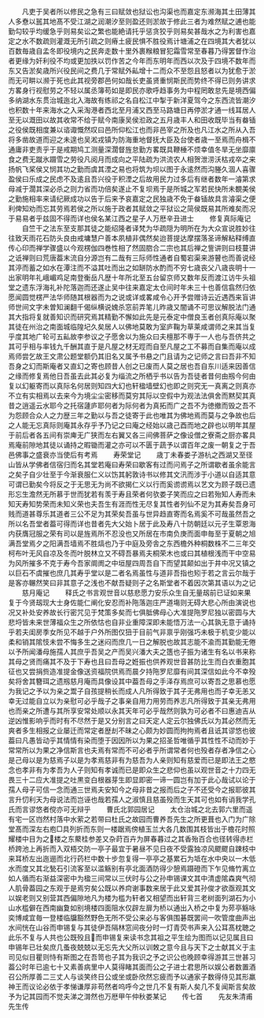 <!-- { "loadSidebar": true } -->
　　凡吏于吴者所以修民之急有三曰赋敛也狱讼也沟渠也而嘉定东濒海其土田薄其人多憃以嚚其地髙不受江湖之润潮汐至则盈还则淤故于修此三者为难然赋之逋也能勤勾较乎均缓急乎则易矣讼之繁也能絶请托乎惩贪狡乎则易矣甚哉水之为利害也嘉定之水不数疏则灌溉无所引疏之则瘠土疲民惧不胜役焉计塘浦之在四境其大者犹以百数毎歳自孟冬即役境内之民奔走数十里外裹糇粮冒犯霜雪常至春暮乃得罢督作治者更缘为奸利役不均或更加抶以罚作苦之今年而东明年而西以次及于四境不数年而东又告淤矣歳所兴役民间之费几于常赋外畆增十二而众不至怨且怒者以为犹愈于淤而无可畊以濒于死也此其视旁郡邑何如哉长吏虽贤重悯斯民而势终不得已则务讲求方畧身行视慰劳之不轻以属丞簿苟如是即民亦歌呼趋事务为中程罔敢怠先是境西偏多纳湖水东贯治城迤北入海故有练祁之名自松江中掣于新洋夏驾今之东西流皆潮汐也积数十年来海水之入采淘港者西北至月浦又西至马路塘日再停淤才通一线耳居人至无以溉田以故其收常不给于赋今南康吴侯涖政之五月歳丰人和田收既毕当有畚锸之役侯既相度兼以谘诹慨然叹曰邑所仰松江也而非邑宰之所及也凡江水之所从入吾将多凿故道而迎之未遑也吴淞戎镇为防海重地督抚大臣及台使者歳一至焉而舟楫不通庸非吏责乎于是戒期鸠工测量深濶督旌怠勤方畧既具鞭棰不烦幸值冬旱无坐靡廪食之费无蹴氷蹑雪之劳役凡阅月而成向之平陆疏为洪流农人相贺泄涝沃枯戎卒之来扬帆飞桨侯又悯其功之勤而虞其湮之易也将筑为坝以图于永逺然而沟塍久涸人喜骤盈侯曰乐成之民虑不及逺且吾兴役于积湮之后故用民力过多后有继者数年一濬第求母减于濶其深必杀之则力省而功倍矣遂止不复坝焉于是所城之军若民快所未覩美侯之勤施相率来请纪厥成功以告于后来予哀嘉定之民独歳不免于畚锸故具言濬渠之便利俾知劝而忘其劳焉若侯之所以施于政者其赋敛之平狱讼之简侯既易其所难矣而况于易易者乎兹固不得而详也侯名某江西之星子人万厯辛丑进士
　　修复真际庵记
　　自竺干之法东至支那其徒之能绍隆者译梵为华疏隠为明所在为大众宣说胜妙往往致天雨花石防头良由戒墉慧户善本夙植非偶然矣迨菩提达摩摆落圣谛解粘释缚直传心印而禅学骤盛以今观楞伽四巻性相了然固脗合二宗也其后禅之訾讲则曰枝蔓讲之诋禅则曰荒唐葢末流自分源岂有二哉有三际师性通者自蜀宕渠来游瞽也而善说经其渟而蓄之如水在潭注而不溢其吐而出之如缾防水酌而不穷七歳丧父八歳丧明十一出家明年礼峨嵋鸡足南登衡岳凡歴十年所北至五台留京师又数年反而渡江访牛头祖堂之遗东浮海礼补陀落迦而还遂止吴中往来嘉定太仓间时年未三十也善信翕然归依愿闻圆觉楞严法华师随其根器而为之说或详或畧咸令心开予尝赠诗云近遇西来盲讲师世间文字未曽知澜翻千偈纵横说媿杀窓前弄笔儿昨歳又闇诵不可思议解脱法门通其大指将复就善知识而研究焉其精勤不懈如此先是元泰定中僧良玉者创真际庵以聚其徒在州治之南面城临隍圮久矣居人以佛地莫敢为室庐鞠为草莱咸谓师之来其当复乎度其地广轮可五畆故李参议之子愿舍以为施众曰夫檀那不専于一人也与吾侪共之其可乎相与率钱九千酬其直于是凡屋之材无踁而自至凡屋之工不募而自集而庵以成焉师尝乞故王文肃公题堂额仍其旧名又属予书悬之门且请为之记师之言曰吾非不知吾身之幻而斯庵者又直幻之寄也顾昔人创之已废而人莫之居也吾自东川适来因善信之缘而修复焉他日吾虽去此其必复为缁流之所栖乎书以告为吾徒者昔何由剏今何由复以幻躯寄而以真际名何居则知四大幻也轩楹墙壁幻也即之则究无一真离之则真亦不立有实相焉以去来今为境尘尘密移而莫穷其际以空假中为观法法俱舍而黙契其真昔之逍遥云水耶今之托宿蘧庐耶何者为际何者为真拓而广之吾不为徳撤而毁之吾不为怨顾合众人之力歴三年之勤以与吾之徒寄于此也唯其为佛地焉而莫与之争故也后之人能无忘真际则庵其永存乎予乃记之曰庵之经始以歳己酉而地之辟也以明年其屋于前后者各五间有崇庳无广狭而左右翼又各三间佛菩萨之像设僧之寮斋之厨亦畧具焉庵前隙地其徒以诵持之暇锄而灌之亦可以不匮于蔬予以谓百年之废一朝复之于吾邑佛事之盛衰亦当使后有考焉
　　寿荣堂记
　　歳丁未春娄子游杭之西湖又至径山皆从学佛者信宿归而名其堂若庵曰寿荣曰歇客有过而问焉子之所谓歇者虽余能言之矣子自少壮至于今渐衰服仁义以饬其躬敦诗书以修其文汛而涉于小道以自适其意可谓已勤矣今将反之于无思无为尚不欲揭仁义以行而奚谫谫焉以艺文为顾子既已遗形忘生澹然无所慕于世而犹若有羡于寿且荣者何欤娄子笑而应之曰若殆知人寿而未知天寿知势荣而未知义荣也夫吾生有涯而性无尽复其性者列仙不足为其寿矣吾身可贱而道甚尊乐其道者三公不足为其荣矣吾虽与世异趋直寄而名焉奚不可哉虽然吾之所以名吾堂者葢可得而详也昔者先大父始卜居于此及寿八十防朝廷以元子生覃恩海内获膺冠服之荣有司以是旌焉所不忍没也又所居在市南负庚而面申毎至于夏朝之旭满吾堂焉夕之阳满吾墙焉不胜熇也乃于中庭及旁舎之东西檐外种桐数株不二三年交柯布叶无风自凉及冬而叶脱林立又不碍吾暴焉夫桐荣木也或曰其植根浅而干中空易为风所摧多不克于寿今吾家阛阓之中垣屋四周吾自下而望其颠如出于井中况又镇之以巨石不虞摧也庶几其寿乎堂以是二者名焉虽性与道非吾指也矧于若之言云尔哉于是客亦冁然笑曰非其意子之浅也不献吾疑则子之名斯堂者不着因次第其语以为之记
　　慈月庵记
　　释氏之书言观世音以慈悲愿力安乐众生自无量刼前已证如来果复于今贤刼现大士身佐能仁阐化安忍而补陁落迦庄严道塲则无碍大悲心所由演说也况又补处安养故长行密咒见于梵策多矣而七俱胝佛母心大准提陁罗尼独以密圆与大悲埒皆未来世薄福众生之所依怙也自非业重障深即未能悟万法一心其孰无意于诵持乎若夫闺房季女所见不越于户外所图仅狃于目前气非禀乎刚强巧未极于机变少能以柔和销其隂忮未尝不悔多生之迷闷而庶几一日之解脱也故其志能不渝而其勤能无倦以予所闻潘母施孺人其庶乎吾吴之产而吴兴潘大夫之簉也子振为诸生有名以书来称其母之贤而痛其不及于下寿也且曰吾母之姙振也供养观世音甚防比生而白衣重胞其征也又尝捐赀造准提金像送资福院供焉而晨夕持陁罗尼靡有间其深信如此今不幸殁矣将舍其簪珥之遗剏慈月庵而具像设其中葢吾母之手泽存焉庶可以寄吾之思慕也愿为我记之予以为亲之鬻子自孩提稍长而成人凡所得致于其子无弗用也而子幸无恙又幸无过能自立以为亲慰可必乎哉子之事亲自用力用劳而养志凡所得致于其亲无弗用也而亲之所遭与其所享安常处顺以永其天年可必乎哉然则孰为可必者不曰惠迪吉从逆凶惟影响乎而时有不尽然于是又分别言之曰天定人定云尔独佛氏以为其必然而无爽者多生相报之业屡迁而常定者歴刦不昧之心颇为妙圆而拘拘焉者且诋其谬悠也彼葢曰凡愚皆动乎其情情有染而堕于因因所以为果之招圣哲唯循乎其性性不动而妙于常常所以为果之净信斯言也夫焉有常而不可必者乎所谓常者何也殁者存者净信之心是己母以是为慈焉子以是为孝焉慈非有为慈吾为人亲则知有慈爱而已是即法王之愍念也孝非有为孝吾为人子则知有孝诚而已是即众生之悲仰也虽以观世音之十力四无畏三十二应大准提之吐黒变白根器芽生即显即密一谛一圆岂有加于此心哉试以论于孺人母子可信一念而通三世焉夫安知今之母非昔之报而后之子不还受今之报耶彼其言升忉利天为母说法而岂诬也哉若孺人之淑慎且慈虽殁而生天其可也如有诮我学孔氏而言谬悠者傥亦可无辩乎
　　曹氏北郭园居记
　　太仓治城之北去郭六里而遥有宅一区岿然村落中水萦之若带曰杜氏之故园而曹养吾先生之所更葺也入门为广除堂髙而深左右庖□具列折而东则一楼踞焉傍植玉兰大各几数围其枝皆出于檐花时照耀楼中目为之楼之东藂桂参差又杂莳百卉为屏春暮过之其香殆百合也径转得赤栏桥跨池上再折而入双梧交防一亭子最宜于暑昼不见日夜不受露独凉风飂飂自踈枝中来耳桥左出迤逦而北行药栏中数十步忽复得一亭亭之基累石为坻在水中央以一木低水而度又其北甃石引流客至以滥觞别有亭北面酒防得少憩焉蹑磴而下乍见脩竹离立如人循而右渐益深密中为楹三间常以三伏时与公之孙申锡课文其中清虚隂森爽气彻人肌骨葢园之东观于是焉穷矣公既以养疴谢事数来居于此又爱其孙俊才欲亟观其文以娱老则又别营其西偏隙地凡为楼为槛为轩者又相望而出轩背三老树面列湖石为小山水槛僻在西南幽夐如别境楼四面阻水仅辟左扉为桥以通出入桥之中复为茒亭觞咏奕博咸宜毎一登楼临牖豁然野色无所不受公来必与客俱围碁既罢间一吹管度曲声出水间恍在山谷而申锡复与其徒伊吾隔林窓间夜分时一灯青荧书声来入公耳髙枕聴之此乐不复与人共也公既殁且而申锡复来读书念其祖之平生绘为图而以记见属且曰申锡年已壮矣庶几蚤夜兢兢以无忘先大父所以训敇之意今且与天下之士献其义于主司见似目瞿则恃有斯图之在吾笥也子其为我识之予之识公也晚顾幸得游其三世甚习葢公时年已逾七十又素善病里中人莫得睹其面而公之子进士君思所以娱公者数置酒召公所厚善二三丈人与谈笑终日公或坐或卧欣然忘疲而予以通家子数得侍见其形羸神王而议论必依于孝悌谦厚非苟然者呜呼今之世几不复有斯人矣几不复闻斯言矣故予为记其园而不觉夫涕之潸然也万厯甲午仲秋娄某记
　　传七首
　　先友朱清甫先生传
